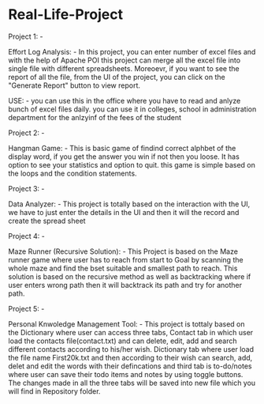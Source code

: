 # Real-Life-Project
Project 1: -

Effort Log Analysis: -
In this project, you can enter number of excel files and with the help of Apache POI this project can merge all the excel file into single file with different spreadsheets. Moreoevr, if you want to see the report of all the file, from the UI of the project, you can click on the "Generate Report" button to view report.

USE: - you can use this in the office where you have to read and anlyze bunch of excel files daily.
       you can use it in colleges, school in administration department for the anlzyinf of the fees of the student
       
Project 2: -

Hangman Game: -
This is basic game of findind correct alphbet of the display word, if you get the answer you win if not then you loose. It has option to see your statistics and option to quit. this game is simple based on the loops and the condition statements.

Project 3: -

Data Analyzer: -
This project is totally based on the interaction with the UI, we have to just enter the details in the UI and then it will the record and create the spread sheet

Project 4: -

Maze Runner (Recursive Solution): -
This Project is based on the Maze runner game where user has to reach from start to Goal by scanning the whole maze and find the bset suitable and smallest path to reach. This solution is based on the recursive method as well as backtracking where if user enters wrong path then it will backtrack its path and try for another path.

Project 5: -

Personal Knwoledge Management Tool: -
This project is tottaly based on the Dictionary where user can access three tabs, Contact tab in which user load the contacts file(contact.txt) and can delete, edit, add and search different contacts according to his/her wish. Dictionary tab where user load the file name First20k.txt and then according to their wish can search, add, delet and edit the words with their defincations and third tab is to-do/notes where user can save their todo items and notes by using toggle buttons. The changes made in all the three tabs will be saved into new file which you will find in Repository folder.
